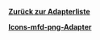 [**Zurück zur Adapterliste**](/adapterref/adapterliste.md)

[**Icons-mfd-png-Adapter**](/adapterref/docs/iobroker.icons-mfd-png/de/README.md)